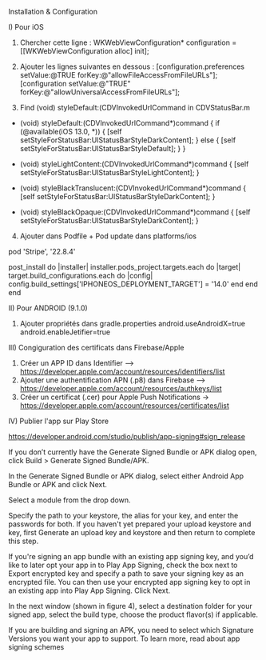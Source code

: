 Installation & Configuration


I) Pour iOS


1) Chercher cette ligne :
WKWebViewConfiguration* configuration = [[WKWebViewConfiguration alloc] init];


2) Ajouter les lignes suivantes en dessous : 
[configuration.preferences setValue:@TRUE forKey:@"allowFileAccessFromFileURLs"];
[configuration setValue:@"TRUE" forKey:@"allowUniversalAccessFromFileURLs"];


3) Find (void) styleDefault:(CDVInvokedUrlCommand in CDVStatusBar.m

- (void) styleDefault:(CDVInvokedUrlCommand*)command
{
    if (@available(iOS 13.0, *)) {
        [self setStyleForStatusBar:UIStatusBarStyleDarkContent];
    } else {
        [self setStyleForStatusBar:UIStatusBarStyleDefault];
    }
}

- (void) styleLightContent:(CDVInvokedUrlCommand*)command
{
    [self setStyleForStatusBar:UIStatusBarStyleLightContent];
}

- (void) styleBlackTranslucent:(CDVInvokedUrlCommand*)command
{
    [self setStyleForStatusBar:UIStatusBarStyleDarkContent];
}

- (void) styleBlackOpaque:(CDVInvokedUrlCommand*)command
{
    [self setStyleForStatusBar:UIStatusBarStyleDarkContent];
}


4) Ajouter dans Podfile + Pod update dans platforms/ios 

pod 'Stripe', '22.8.4'

post_install do |installer|
 installer.pods_project.targets.each do |target|
  target.build_configurations.each do |config|
   config.build_settings['IPHONEOS_DEPLOYMENT_TARGET'] = '14.0'
  end
 end
end




II) Pour ANDROID (9.1.0)


1) Ajouter propriétés dans gradle.properties 
android.useAndroidX=true
android.enableJetifier=true



III) Congiguration des certificats dans Firebase/Apple 

1) Créer un APP ID dans Identifier --> https://developer.apple.com/account/resources/identifiers/list
2) Ajouter une authentification APN (.p8) dans Firebase --> https://developer.apple.com/account/resources/authkeys/list
3) Créer un certificat (.cer) pour Apple Push Notifications -> https://developer.apple.com/account/resources/certificates/list



IV) Publier l'app sur Play Store

https://developer.android.com/studio/publish/app-signing#sign_release

If you don’t currently have the Generate Signed Bundle or APK dialog open, click Build > Generate Signed Bundle/APK.

In the Generate Signed Bundle or APK dialog, select either Android App Bundle or APK and click Next.

Select a module from the drop down.

Specify the path to your keystore, the alias for your key, and enter the passwords for both. If you haven't yet prepared your upload keystore and key, first Generate an upload key and keystore and then return to complete this step.

If you're signing an app bundle with an existing app signing key, and you’d like to later opt your app in to Play App Signing, check the box next to Export encrypted key and specify a path to save your signing key as an encrypted file. You can then use your encrypted app signing key to opt in an existing app into Play App Signing. Click Next.

In the next window (shown in figure 4), select a destination folder for your signed app, select the build type, choose the product flavor(s) if applicable.

If you are building and signing an APK, you need to select which Signature Versions you want your app to support. To learn more, read about app signing schemes

